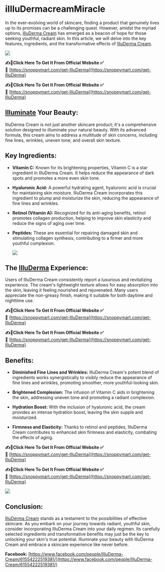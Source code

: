 # iIlluDermacreamMiracle
In the ever-evolving world of skincare, finding a product that genuinely lives up to its promises can be a challenging quest. However, amidst the myriad options, [IlluDerma Cream](https://sites.google.com/view/illudermacreammiracle/home) has emerged as a beacon of hope for those seeking youthful, radiant skin. In this article, we will delve into the key features, ingredients, and the transformative effects of [IlluDerma Cream](https://groups.google.com/g/mozilla.dev.platform/c/3LBYjISGIYA).

[![](https://blogger.googleusercontent.com/img/b/R29vZ2xl/AVvXsEhh4OndZN6wvss5lxxsCGvVKR6fQPMrX38gq2fRM7S28avaJnhG_do8Yy3UEnujd8-r3P5eBAjFBBUkUQvOptVCv1KrpmPmtUL76UgElHxyexR6Z-TbCbAc9Jnawx31fgCZroq5P1laj6cjIhbzB7hWf15fFkf6mc2haiYcxcna8BQ6rv_BZv3jnLkom1c/s320/tsl-main.png)](https://snoppymart.com/get-IlluDerma)

**✍📣Click Here To Get It From Official Website ✅🎁** [https://snoppymart.com/get-IlluDerma](https://snoppymart.com/get-IlluDerma)

**✍📣Click Here To Get It From Official Website ✅🎁** [https://snoppymart.com/get-IlluDerma](https://snoppymart.com/get-IlluDerma)

**[Illuminate](https://www.facebook.com/people/IlluDerma-Cream/61554222519381/) Your Beauty:**
----------------------------------------------------------------------------------------------

IlluDerma Cream is not just another skincare product; it's a comprehensive solution designed to illuminate your natural beauty. With its advanced formula, this cream aims to address a multitude of skin concerns, including fine lines, wrinkles, uneven tone, and overall skin texture.

**Key Ingredients:**
--------------------

*   **Vitamin C:** Known for its brightening properties, Vitamin C is a star ingredient in IlluDerma Cream. It helps reduce the appearance of dark spots and promotes a more even skin tone.

*   **Hyaluronic Acid:** A powerful hydrating agent, hyaluronic acid is crucial for maintaining skin moisture. IlluDerma Cream incorporates this ingredient to plump and moisturize the skin, reducing the appearance of fine lines and wrinkles.

*   **Retinol (Vitamin A):** Recognized for its anti-aging benefits, retinol promotes collagen production, helping to improve skin elasticity and reduce the signs of aging over time.

*   **Peptides:** These are essential for repairing damaged skin and stimulating collagen synthesis, contributing to a firmer and more youthful complexion.
    
    [![](https://blogger.googleusercontent.com/img/b/R29vZ2xl/AVvXsEi8SMt00KeN_Wnxil8bJMa3RXGDBFTx9p1ZLUZ03nIdKnCjzyAKDqraffzY8qIGZfYp0SiiX_LfUo_vy1lRYQjvniUEEYmSt6EfdOdwVdhjYlS_mdbkAolQq9tfGng4JtA1IA0qABJPcEKXTOFmjmftAIDDxZ3fpbYDZu6g7YlBJc8YkSLZxgsO2UUouzQ/w640-h468/Screenshot%20(979).png)](https://snoppymart.com/get-IlluDerma)
    

**The [IlluDerma](https://www.facebook.com/people/IlluDerma-Cream/61554222519381/) Experience:**
------------------------------------------------------------------------------------------------

Users of IlluDerma Cream consistently report a luxurious and revitalizing experience. The cream's lightweight texture allows for easy absorption into the skin, leaving it feeling nourished and rejuvenated. Many users appreciate the non-greasy finish, making it suitable for both daytime and nighttime use.

**✍📣Click Here To Get It From Official Website ✅🎁** [https://snoppymart.com/get-IlluDerma](https://snoppymart.com/get-IlluDerma)

**✍📣Click Here To Get It From Official Website ✅🎁** [https://snoppymart.com/get-IlluDerma](https://snoppymart.com/get-IlluDerma)

**Benefits:**
-------------

*   **Diminished Fine Lines and Wrinkles:** IlluDerma Cream's potent blend of ingredients works synergistically to visibly reduce the appearance of fine lines and wrinkles, promoting smoother, more youthful-looking skin.

*   **Brightened Complexion:** The infusion of Vitamin C aids in brightening the skin, addressing uneven tone and promoting a radiant complexion.

*   **Hydration Boost:** With the inclusion of hyaluronic acid, the cream provides an intense hydration boost, leaving the skin supple and moisturized.

*   **Firmness and Elasticity:** Thanks to retinol and peptides, IlluDerma Cream contributes to enhanced skin firmness and elasticity, combating the effects of aging.

**✍📣Click Here To Get It From Official Website ✅🎁** [https://snoppymart.com/get-IlluDerma](https://snoppymart.com/get-IlluDerma)

**✍📣Click Here To Get It From Official Website ✅🎁** [https://snoppymart.com/get-IlluDerma](https://snoppymart.com/get-IlluDerma)

[![](https://blogger.googleusercontent.com/img/b/R29vZ2xl/AVvXsEgg2FZRlpWcCHX5A3kl2gc0ltIrAEEdTqDKjtQCxBppEVsClQ1djepNIweGcAM4xyvanG5Dmfd5fq-81vBDK7oOXz0hWjLtR_vpFqVDewg8pFlM33q66iJoMr3CtCvkr470TUEM7IUISTRcSWlrFPULGpMPbqpTWPTzKY7mylWI8fsWytaamwCNZZagzyw/w640-h200/Screenshot%20(978).png)](https://snoppymart.com/get-IlluDerma)

**Conclusion:**
---------------

[IlluDerma Cream](https://groups.google.com/a/chromium.org/g/chromium-reviews/c/xOCCLh5zuqo) stands as a testament to the possibilities of effective skincare. As you embark on your journey towards radiant, youthful skin, consider incorporating IlluDerma Cream into your daily regimen. Its carefully selected ingredients and transformative benefits may just be the key to unlocking your skin's true potential. Illuminate your beauty with IlluDerma Cream and embrace a skincare experience like never before.

**Facebook:** [https://www.facebook.com/people/IlluDerma-Cream/61554222519381/](https://www.facebook.com/people/IlluDerma-Cream/61554222519381/)
